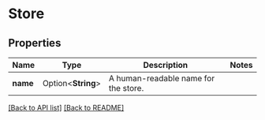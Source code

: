 # Store

## Properties

Name | Type | Description | Notes
------------ | ------------- | ------------- | -------------
**name** | Option<**String**> | A human-readable name for the store. | 

[[Back to API list]](../README.md#documentation-for-api-endpoints) [[Back to README]](../README.md)


